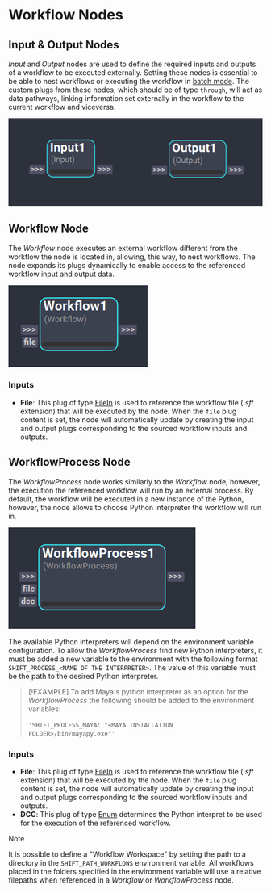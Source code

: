 # Workflow Nodes


## Input & Output Nodes
*Input* and *Output* nodes are used to define the required inputs and outputs of a workflow to be executed externally. Setting these nodes is essential to be able to nest workflows or executing the workflow in [batch mode](../../getting_started/basics/batch.md). The custom plugs from these nodes,  which should be of type `through`, will act as data pathways, linking information set externally in the workflow to the current workflow and viceversa. 

![Workflow Node](../../images/nodes/Input_outputNodes.png) 

## Workflow Node
The *Workflow* node executes an external workflow different from the workflow the node is located in, allowing, this way, to nest workflows. The node expands its plugs dynamically to enable access to the referenced workflow input and output data.

![Workflow Node](../../images/nodes/workflow.png) 

### Inputs

- **File**: This plug of type [FileIn](../nodes/#plugs) is used to reference the workflow file (*.sft* extension) that will be executed by the node. When the `file` plug content is set, the node will automatically update by creating the input and output plugs corresponding to the sourced workflow inputs and outputs.

## WorkflowProcess Node

The *WorkflowProcess* node works similarly to the *Workflow* node, however, the execution the referenced workflow will run by an external process. By default, the workflow will be executed in a new instance of the Python, however, the node allows to choose Python interpreter the workflow will run in. 

![WorkflowProcess Node](../../images/nodes/workflow_process.png)

The available Python interpreters will depend on the environment variable configuration. To allow the *WorkflowProcess* find new Python interpreters, it must be added a new variable to the environment with the following format `SHIFT_PROCESS_<NAME OF THE INTERPRETER>`. The value of this variable must be the path to the desired Python interpreter.

>[!EXAMPLE]
> To add Maya's python interpreter as an option for the *WorkflowProcess* the following should be added to the environment variables:
> 
>`'SHIFT_PROCESS_MAYA: "<MAYA INSTALLATION FOLDER>/bin/mayapy.exe"'`

### Inputs
- **File**: This plug of type [FileIn](../nodes/#plugs) is used to reference the workflow file (*.sft* extension) that will be executed by the node. When the `file` plug content is set, the node will automatically update by creating the input and output plugs corresponding to the sourced workflow inputs and outputs.
- **DCC**: This plug of type [Enum](../nodes/#plugs) determines the Python interpret to be used for the execution of the referenced workflow.

>[!NOTE]
> It is possible to define a "Workflow Workspace" by setting the path to a directory in the `SHIFT_PATH_WORKFLOWS` environment variable. All workflows placed in the folders specified in the environment variable will use a relative filepaths when referenced in a *Workflow* or *WorkflowProcess* node. 

<!-- ### Examples

This section is reserved to an example video of how to use the Python Script node.

 -->